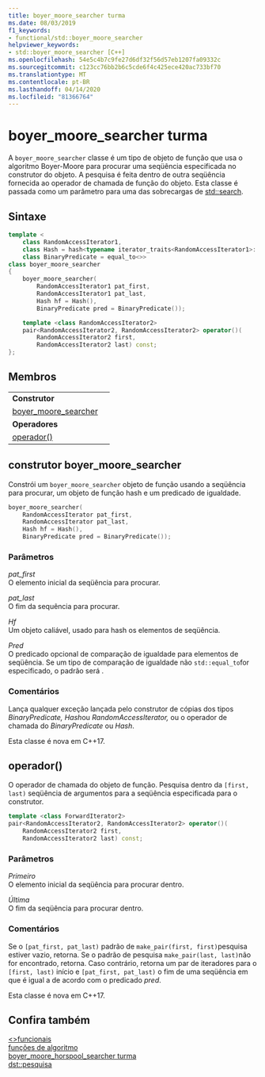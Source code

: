 ```yaml
---
title: boyer_moore_searcher turma
ms.date: 08/03/2019
f1_keywords:
- functional/std::boyer_moore_searcher
helpviewer_keywords:
- std::boyer_moore_searcher [C++]
ms.openlocfilehash: 54e5c4b7c9fe27d6df32f56d57eb1207fa09332c
ms.sourcegitcommit: c123cc76bb2b6c5cde6f4c425ece420ac733bf70
ms.translationtype: MT
ms.contentlocale: pt-BR
ms.lasthandoff: 04/14/2020
ms.locfileid: "81366764"
---
```

# <a name="boyer_moore_searcher-class"></a>boyer_moore_searcher turma

A `boyer_moore_searcher` classe é um tipo de objeto de função que usa o algoritmo Boyer-Moore para procurar uma seqüência especificada no construtor do objeto. A pesquisa é feita dentro de outra seqüência fornecida ao operador de chamada de função do objeto. Esta classe é passada como um parâmetro para uma das sobrecargas de [std::search](algorithm-functions.md#search).

## <a name="syntax"></a>Sintaxe

```cpp
template <
    class RandomAccessIterator1,
    class Hash = hash<typename iterator_traits<RandomAccessIterator1>::value_type>,
    class BinaryPredicate = equal_to<>>
class boyer_moore_searcher
{
    boyer_moore_searcher(
        RandomAccessIterator1 pat_first,
        RandomAccessIterator1 pat_last,
        Hash hf = Hash(),
        BinaryPredicate pred = BinaryPredicate());

    template <class RandomAccessIterator2>
    pair<RandomAccessIterator2, RandomAccessIterator2> operator()(
        RandomAccessIterator2 first,
        RandomAccessIterator2 last) const;
};
```

## <a name="members"></a>Membros

| | |
| - | - |
| **Construtor** | |
|[boyer_moore_searcher](#boyer-moore-searcher-constructor)||
| **Operadores** | |
| [operador()](#operator-call) | |

## <a name="boyer_moore_searcher-constructor"></a><a name="boyer-moore-searcher-constructor"></a>construtor boyer_moore_searcher

Constrói um `boyer_moore_searcher` objeto de função usando a seqüência para procurar, um objeto de função hash e um predicado de igualdade.

```cpp
boyer_moore_searcher(
    RandomAccessIterator pat_first,
    RandomAccessIterator pat_last,
    Hash hf = Hash(),
    BinaryPredicate pred = BinaryPredicate());
```

### <a name="parameters"></a>Parâmetros

*pat_first*\
O elemento inicial da seqüência para procurar.

*pat_last*\
O fim da sequência para procurar.

*Hf*\
Um objeto caliável, usado para hash os elementos de seqüência.

*Pred*\
O predicado opcional de comparação de igualdade para elementos de seqüência. Se um tipo de comparação de igualdade não `std::equal_to`for especificado, o padrão será .

### <a name="remarks"></a>Comentários

Lança qualquer exceção lançada pelo construtor de cópias dos tipos *BinaryPredicate,* *Hash*ou *RandomAccessIterator,* ou o operador de chamada do *BinaryPredicate* ou *Hash*.

Esta classe é nova em C++17.

## <a name="operator"></a><a name="operator-call"></a>operador()

O operador de chamada do objeto de função. Pesquisa dentro da `[first, last)` seqüência de argumentos para a seqüência especificada para o construtor.

```cpp
template <class ForwardIterator2>
pair<RandomAccessIterator2, RandomAccessIterator2> operator()(
    RandomAccessIterator2 first,
    RandomAccessIterator2 last) const;
```

### <a name="parameters"></a>Parâmetros

*Primeiro*\
O elemento inicial da seqüência para procurar dentro.

*Última*\
O fim da seqüência para procurar dentro.

### <a name="remarks"></a>Comentários

Se o `[pat_first, pat_last)` padrão de `make_pair(first, first)`pesquisa estiver vazio, retorna. Se o padrão de pesquisa `make_pair(last, last)`não for encontrado, retorna. Caso contrário, retorna um par de iteradores para o `[first, last)` início e `[pat_first, pat_last)` o fim de uma seqüência em que é igual a de acordo com o predicado *pred*.

Esta classe é nova em C++17.

## <a name="see-also"></a>Confira também

[\<>funcionais](functional.md)\
[funções de algoritmo](algorithm-functions.md)\
[boyer_moore_horspool_searcher turma](boyer-moore-horspool-searcher-class.md)\
[dst::pesquisa](algorithm-functions.md#search)
